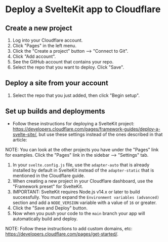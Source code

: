 # Deploy a SvelteKit app to Cloudflare

## Create a new project
1. Log into your Cloudflare account.
2. Click "Pages" in the left menu.
3. Click the "Create a project" button --> "Connect to Git".
4. Click "Add account".
5. See the GitHub account that contains your repo.
6. Select the repo that you want to deploy. Click "Save".

## Deploy a site from your account
1. Select the repo that you just added, then click "Begin setup".

## Set up builds and deployments
* Follow these instructions for deploying a SvelteKit project: https://developers.cloudflare.com/pages/framework-guides/deploy-a-svelte-site/, but use these settings instead of the ones described in that article:

NOTE: You can look at the other projects you have under the "Pages" link for examples. Click the "Pages" link in the sidebar --> "Settings" tab.

1. In your `svelte.config.js` file, use the `adapter-auto` that is already installed by default in SvelteKit instead of the `adapter-static` that is mentioned in the Cloudflare guide.
2. When creating a new project in your Cloudflare dashboard, use the "Framework preset" for SvelteKit.
3. IMPORTANT: SvelteKit requires Node.js v14.x or later to build successfully. You must expand the `Environment variables (advanced)` section and add a `NODE_VERSION` variable with a value of `16` or greater. 
4. Click the "Save and Deploy" button.
5. Now when you push your code to the `main` branch your app will automatically build and deploy.

NOTE: Follow these instructions to add custom domains, etc: https://developers.cloudflare.com/pages/get-started/.
